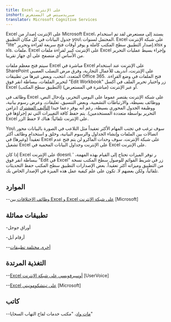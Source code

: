 ```yaml
---
title: Excel على الإنترنت
inshort: سبريدسيتس في المستعرض
translator: Microsoft Cognitive Services
---
```


Excel على الإنترنت إصدار من Microsoft Excel، يستند إلى مستعرض
لقد تم استخدام جدول البيانات في كل مكان التطبيق you\ المحتمل لسنوات. Excel
على شبكة الإنترنت \"lite\" إصدار التطبيق سطح المكتب كاملة و
يوفر أوقات فتح سريعة لقراءة وتحرير.xlsx و xls.
ملفات. Excel على الإنترنت كبير لقراءة ملفات Excel وإجراء بسيط
عمليات التحرير من الأساس أي متصفح على أي جهاز تقريبا.

سيتم فتح معظم ملفات Excel مباشرة في Excel على الإنترنت عند استخدام
SharePoint على الإنترنت، أندريف للأعمال التجارية، وفرق مرض التصلب العصبي المتعدد، انتحب، وبعض
غيرها من تطبيقات Office 365. فتح الملفات في وضع القراءة. لتحرير الملفات،
ببساطة انقر فوق \"Edit Workbook\" زر واختيار تحرير الملف في
أكسل Excel (التطبيق سطح المكتب) أو عبر الإنترنت (مباشرة في المستعرض).

وظائف في Excel على شبكة الإنترنت يقتصر عموما على اليومي
التحرير، وإدخال النص، ووظائف بسيطة، والارتباطات التشعبية، وبعض التنسيق،
تعليقات، وعرض رسوم بيانية، ووظيفة الجدول المحوري بسيطة،
رغم أنه يوفر دعما جيدا
[التأليف المشترك](http://icsh.pt/CoAuthoring) (تزامن التحرير بواسطة
متعددة المستخدمين). يتم حفظ كافة التغييرات التي تم إجراؤها في Excel على الإنترنت
تلقائياً؛ هناك لا حفظ الزر.

You\ سوف ترغب في تجنب المهام الأكثر تعقيداً مثل التلاعب في الصورة بالبيانات
محور اتصالات بين الملفات وإنشاء الجداول والرسوم البيانية، وخلق و
استخدام وظائف أكثر تعقيداً (وغيرها) في Excel على شبكة الإنترنت. سوف وحدات الماكرو
لن يتم فتح عدم تشغيل Excel على الإنترنت وجداول البيانات المحمية في
Excel على الإنترنت.

إذا كان Excel على الإنترنت doesn\ ' ر توفر الميزات تحتاج إلى القيام بهذه المهمة،
ببساطة انقر فوق \"Edit في Excel\" زر في شريط القوائم للوصول
سطح المكتب نسخة من التطبيق وميزاته أكثر تعقيداً. بعض الإصدارات
التطبيق سطح المكتب حفظ التحديثات تلقائياً، ولكن بعضهم لا. تكون على علم
كيفية عمل هذه الميزة في الإصدار الخاص بك.

الموارد
---------

--[وظائف الاختلافات بين Excel و Excel
    على شبكة الإنترنت](https://support.office.com/en-us/article/Differences-between-using-a-workbook-in-the-browser-and-in-Excel-F0DC28ED-B85D-4E1D-BE6D-5878005DB3B6)
    \[Microsoft\]

تطبيقات مماثلة
--------------------

-أوراق جوجل

-أرقام أبل

--[أخرى مختلفة
    تطبيقات](https://en.wikipedia.org/wiki/List_of_spreadsheet_software#Online_spreadsheets)

التغذية المرتدة
---------

--[Excel أوسيرفويسي على شبكة الإنترنت](https://excel.uservoice.com/forums/274580-excel-online)
    \[UserVoice\]

--[Excel على تيتشكومونيتي](https://techcommunity.microsoft.com/t5/Word/ct-p/Word)
    \[Microsoft\]

كاتب
---------

--[مات واد](https://www.linkedin.com/in/thatmattwade/)، "مكتب خدمات لقاح التهاب السحايا"


